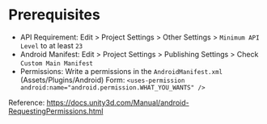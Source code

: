 # Prerequisites
- API Requirement: Edit > Project Settings > Other Settings > `Minimum API Level` to at least `23`
- Android Manifest: Edit > Project Settings > Publishing Settings > Check `Custom Main Manifest`
- Permissions: Write a permissions in the `AndroidManifest.xml` (Assets/Plugins/Android)
Form: `<uses-permission android:name="android.permission.WHAT_YOU_WANTS" />`

Reference: https://docs.unity3d.com/Manual/android-RequestingPermissions.html